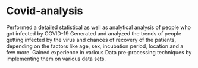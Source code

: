 # Covid-analysis

Performed a detailed statistical as well as analytical analysis of people who got infected by COVID-19
Generated and analyzed the trends of people getting infected by the virus and chances of recovery of the patients, depending on the factors like age, sex, incubation  period, location and a few more.
Gained experience in various Data pre-processing techniques by implementing them on various data sets.
